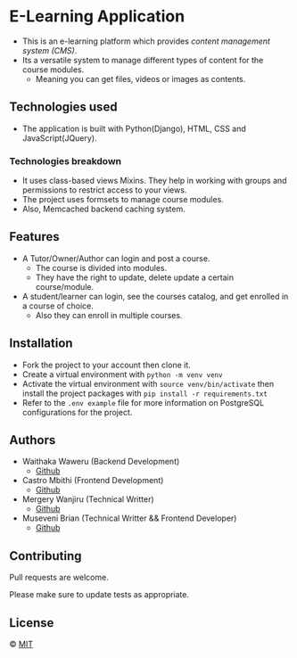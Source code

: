 # E-Learning Application
- This is an e-learning platform which provides *content management system (CMS)*.
- Its a versatile system to manage different types of content for the course modules.
    - Meaning you can get files, videos or images as contents.
 
## Technologies used
- The application is built with Python(Django), HTML, CSS and JavaScript(JQuery).

### Technologies breakdown
- It uses class-based views Mixins. They help in working with groups and permissions to restrict access to your views.
- The project uses formsets to manage course modules.
- Also, Memcached backend caching system.

## Features
- A Tutor/Owner/Author can login and post a course.
    - The course is divided into modules.
    - They have the right to update, delete update a certain course/module.
- A student/learner can login, see the courses catalog, and get enrolled in a course of choice.
    - Also they can enroll in multiple courses.

## Installation
- Fork the project to your account then clone it.
- Create a virtual environment with `python -m venv venv`
- Activate the virtual environment with `source venv/bin/activate` then install the project packages with `pip install -r requirements.txt`
- Refer to the `.env example` file for more information on PostgreSQL configurations for the project.

<!-- ![alt text for screen readers](./static/images/search.png "Search Module"). -->

## Authors
- Waithaka Waweru (Backend Development)
    - [Github](https://github.com/weshy007)
- Castro Mbithi (Frontend Development)
    - [Github](https://github.com/castrombithisamm)
- Mergery Wanjiru (Technical Writter)
    - [Github](https://github.com/Mergery)
- Museveni Brian (Technical Writter && Frontend Developer)
    - [Github](https://github.com/Museveni254)


## Contributing
Pull requests are welcome.

Please make sure to update tests as appropriate.

## License
&copy; [MIT](https://choosealicense.com/licenses/mit/)
